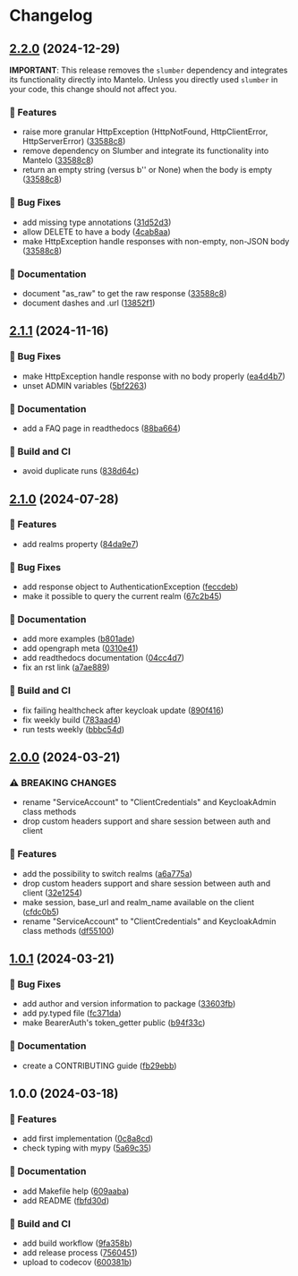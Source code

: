 # Changelog

## [2.2.0](https://github.com/derlin/mantelo/compare/v2.1.1...v2.2.0) (2024-12-29)

**IMPORTANT**: This release removes the `slumber` dependency and integrates its functionality
directly into Mantelo. Unless you directly used `slumber` in your code, this change should not
affect you.

### 🚀 Features

* raise more granular HttpException (HttpNotFound, HttpClientError, HttpServerError) ([33588c8](https://github.com/derlin/mantelo/commit/33588c8b1e3b4962706fc636fc791533b5e8a8ed))
* remove dependency on Slumber and integrate its functionality into Mantelo ([33588c8](https://github.com/derlin/mantelo/commit/33588c8b1e3b4962706fc636fc791533b5e8a8ed))
* return an empty string (versus b'' or None) when the body is empty ([33588c8](https://github.com/derlin/mantelo/commit/33588c8b1e3b4962706fc636fc791533b5e8a8ed))


### 🐛 Bug Fixes

* add missing type annotations ([31d52d3](https://github.com/derlin/mantelo/commit/31d52d39abc954c21d22e06f3483673161586405))
* allow DELETE to have a body ([4cab8aa](https://github.com/derlin/mantelo/commit/4cab8aa1c0aa02d4442ae196ea9691de943f4bc8))
* make HttpException handle responses with non-empty, non-JSON body ([33588c8](https://github.com/derlin/mantelo/commit/33588c8b1e3b4962706fc636fc791533b5e8a8ed))


### 💬 Documentation

* document "as_raw" to get the raw response ([33588c8](https://github.com/derlin/mantelo/commit/33588c8b1e3b4962706fc636fc791533b5e8a8ed))
* document dashes and .url ([13852f1](https://github.com/derlin/mantelo/commit/13852f1c2d46d523a5f83574bb68cfd859504a6d))

## [2.1.1](https://github.com/derlin/mantelo/compare/v2.1.0...v2.1.1) (2024-11-16)


### 🐛 Bug Fixes

* make HttpException handle response with no body properly ([ea4d4b7](https://github.com/derlin/mantelo/commit/ea4d4b7edbf724075c4d4257036ecdb0967cf9d4))
* unset ADMIN variables ([5bf2263](https://github.com/derlin/mantelo/commit/5bf226327337c09e58368ffba1b720cac6dc5ea8))


### 💬 Documentation

* add a FAQ page in readthedocs ([88ba664](https://github.com/derlin/mantelo/commit/88ba664b41e26fc85f879bfd852ada95565ae238))


### 🦀 Build and CI

* avoid duplicate runs ([838d64c](https://github.com/derlin/mantelo/commit/838d64cd9143f30a106f9aa0599c84f326631ffe))

## [2.1.0](https://github.com/derlin/mantelo/compare/v2.0.0...v2.1.0) (2024-07-28)


### 🚀 Features

* add realms property ([84da9e7](https://github.com/derlin/mantelo/commit/84da9e749cc76b194a1c72ea60753665606600f7))


### 🐛 Bug Fixes

* add response object to AuthenticationException ([feccdeb](https://github.com/derlin/mantelo/commit/feccdeb9773280a4cb8802ec3e280b7b185764ef))
* make it possible to query the current realm ([67c2b45](https://github.com/derlin/mantelo/commit/67c2b45bc423d238f08a4d808a1cd99d437aa952))


### 💬 Documentation

* add more examples ([b801ade](https://github.com/derlin/mantelo/commit/b801ade831569f396f17f265110c3b7abcada31f))
* add opengraph meta ([0310e41](https://github.com/derlin/mantelo/commit/0310e41f87b18f844ba4a140ddc944dfb484baf2))
* add readthedocs documentation ([04cc4d7](https://github.com/derlin/mantelo/commit/04cc4d70f3baf91050d4eecda2889b381944b820))
* fix an rst link ([a7ae889](https://github.com/derlin/mantelo/commit/a7ae889611f7a31f2af7120423711c04c535e5b2))


### 🦀 Build and CI

* fix failing healthcheck after keycloak update ([890f416](https://github.com/derlin/mantelo/commit/890f41686717809331c1c3b5f6123f5ab4261b5d))
* fix weekly build ([783aad4](https://github.com/derlin/mantelo/commit/783aad46a9632fe139dd820bfcd1f55a45986250))
* run tests weekly ([bbbc54d](https://github.com/derlin/mantelo/commit/bbbc54d9bc7eba84a440836a7e38cb18c7e572a6))

## [2.0.0](https://github.com/derlin/mantelo/compare/v1.0.1...v2.0.0) (2024-03-21)


### ⚠ BREAKING CHANGES

* rename "ServiceAccount" to "ClientCredentials" and KeycloakAdmin class methods
* drop custom headers support and share session between auth and client

### 🚀 Features

* add the possibility to switch realms ([a6a775a](https://github.com/derlin/mantelo/commit/a6a775a55270ef1c3855772922f6e2394621647f))
* drop custom headers support and share session between auth and client ([32e1254](https://github.com/derlin/mantelo/commit/32e1254a7032fa2d5a4146e0adb9649c9445bddb))
* make session, base_url and realm_name available on the client ([cfdc0b5](https://github.com/derlin/mantelo/commit/cfdc0b51b60d3e741743dcbfd24bac85beddd987))
* rename "ServiceAccount" to "ClientCredentials" and KeycloakAdmin class methods ([df55100](https://github.com/derlin/mantelo/commit/df55100982a2391c2c2b1ba6a1986b02775f98f5))

## [1.0.1](https://github.com/derlin/mantelo/compare/v1.0.0...v1.0.1) (2024-03-21)


### 🐛 Bug Fixes

* add author and version information to package ([33603fb](https://github.com/derlin/mantelo/commit/33603fb1f88a64beebec77e32b4774c2a585c897))
* add py.typed file ([fc371da](https://github.com/derlin/mantelo/commit/fc371da3f27ba9cbc8d74a3891050d4ee84c49a8))
* make BearerAuth's token_getter public ([b94f33c](https://github.com/derlin/mantelo/commit/b94f33cd26a489265fc741f18c6d9fd3cedb4e7a))


### 💬 Documentation

* create a CONTRIBUTING guide ([fb29ebb](https://github.com/derlin/mantelo/commit/fb29ebb1844156595c043a62bc334fce16b20932))

## 1.0.0 (2024-03-18)


### 🚀 Features

* add first implementation ([0c8a8cd](https://github.com/derlin/mantelo/commit/0c8a8cd9069cd5e19272184d5cf120b5b95fb245))
* check typing with mypy ([5a69c35](https://github.com/derlin/mantelo/commit/5a69c35942f0ac86a8192e6ba4c51188dfd7b86f))


### 💬 Documentation

* add Makefile help ([609aaba](https://github.com/derlin/mantelo/commit/609aaba37ab7e57b526b4d444f85249aed8d95ff))
* add README ([fbfd30d](https://github.com/derlin/mantelo/commit/fbfd30ddcad61318585c0d3e59db5d52a175a2a6))


### 🦀 Build and CI

* add build workflow ([9fa358b](https://github.com/derlin/mantelo/commit/9fa358b424e926b5de66ec4823c94ccf1b72fc1f))
* add release process ([7560451](https://github.com/derlin/mantelo/commit/7560451d3354d86d1ed3fde70cf444c25424ac2c))
* upload to codecov ([600381b](https://github.com/derlin/mantelo/commit/600381b181a352fd495789fa4832769cc1446b04))
